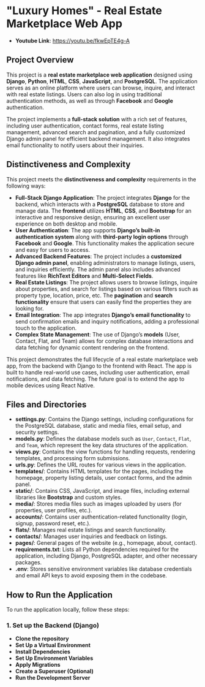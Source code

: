 # "Luxury Homes" - Real Estate Marketplace Web App

- **Youtube Link**: https://youtu.be/fkwEpTE4g-A

## Project Overview
This project is a **real estate marketplace web application** designed using **Django**, **Python**, **HTML**, **CSS**, **JavaScript**, and **PostgreSQL**. The application serves as an online platform where users can browse, inquire, and interact with real estate listings. Users can also log in using traditional authentication methods, as well as through **Facebook** and **Google** authentication.

The project implements a **full-stack solution** with a rich set of features, including user authentication, contact forms, real estate listing management, advanced search and pagination, and a fully customized Django admin panel for efficient backend management. It also integrates email functionality to notify users about their inquiries.


## Distinctiveness and Complexity
This project meets the **distinctiveness and complexity** requirements in the following ways:

- **Full-Stack Django Application**: The project integrates **Django** for the backend, which interacts with a **PostgreSQL** database to store and manage data. The **frontend** utilizes **HTML**, **CSS**, and **Bootstrap** for an interactive and responsive design, ensuring an excellent user experience on both desktop and mobile.
- **User Authentication**: The app supports **Django’s built-in authentication system** along with **third-party login options** through **Facebook** and **Google**. This functionality makes the application secure and easy for users to access.
- **Advanced Backend Features**: The project includes a **customized Django admin panel**, enabling administrators to manage listings, users, and inquiries efficiently. The admin panel also includes advanced features like **RichText Editors** and **Multi-Select Fields**.
- **Real Estate Listings**: The project allows users to browse listings, inquire about properties, and search for listings based on various filters such as property type, location, price, etc. The **pagination** and **search functionality** ensure that users can easily find the properties they are looking for.
- **Email Integration**: The app integrates **Django’s email functionality** to send confirmation emails and inquiry notifications, adding a professional touch to the application.
- **Complex State Management**: The use of Django’s **models** (User, Contact, Flat, and Team) allows for complex database interactions and data fetching for dynamic content rendering on the frontend.

This project demonstrates the full lifecycle of a real estate marketplace web app, from the backend with Django to the frontend with React. The app is built to handle real-world use cases, including user authentication, email notifications, and data fetching. The future goal is to extend the app to mobile devices using React Native.


## Files and Directories
- **settings.py**: Contains the Django settings, including configurations for the PostgreSQL database, static and media files, email setup, and security settings.
- **models.py**: Defines the database models such as `User`, `Contact`, `Flat`, and `Team`, which represent the key data structures of the application.
- **views.py**: Contains the view functions for handling requests, rendering templates, and processing form submissions.
- **urls.py**: Defines the URL routes for various views in the application.
- **templates/**: Contains HTML templates for the pages, including the homepage, property listing details, user contact forms, and the admin panel.
- **static/**: Contains CSS, JavaScript, and image files, including external libraries like **Bootstrap** and custom styles.
- **media/**: Stores media files such as images uploaded by users (for properties, user profiles, etc.).
- **accounts/**: Contains user authentication-related functionality (login, signup, password reset, etc.).
- **flats/**: Manages real estate listings and search functionality.
- **contacts/**: Manages user inquiries and feedback on listings.
- **pages/**: General pages of the website (e.g., homepage, about, contact).
- **requirements.txt**: Lists all Python dependencies required for the application, including Django, PostgreSQL adapter, and other necessary packages.
- **.env**: Stores sensitive environment variables like database credentials and email API keys to avoid exposing them in the codebase.

## How to Run the Application
To run the application locally, follow these steps:

### 1. Set up the Backend (Django)
- **Clone the repository**
- **Set Up a Virtual Environment**
- **Install Dependencies**
- **Set Up Environment Variables**
- **Apply Migrations**
- **Create a Superuser (Optional)**
- **Run the Development Server**

